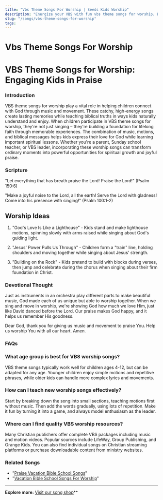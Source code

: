 ```yaml
---
title: "Vbs Theme Songs For Worship | Seeds Kids Worship"
description: "Energize your VBS with fun vbs theme songs for worship. Engaging worship music and activities for summer children's ministry."
slug: "/songs/vbs-theme-songs-for-worship"
tags:
---
```


# Vbs Theme Songs For Worship

# VBS Theme Songs for Worship: Engaging Kids in Praise

### Introduction
VBS theme songs for worship play a vital role in helping children connect with God through music and movement. These catchy, high-energy songs create lasting memories while teaching biblical truths in ways kids naturally understand and enjoy. When children participate in VBS theme songs for worship, they're not just singing – they're building a foundation for lifelong faith through memorable experiences. The combination of music, motions, and biblical messages helps kids express their love for God while learning important spiritual lessons. Whether you're a parent, Sunday school teacher, or VBS leader, incorporating these worship songs can transform ordinary moments into powerful opportunities for spiritual growth and joyful praise.

### Scripture
"Let everything that has breath praise the Lord! Praise the Lord!" (Psalm 150:6)

"Make a joyful noise to the Lord, all the earth! Serve the Lord with gladness! Come into his presence with singing!" (Psalm 100:1-2)

## Worship Ideas
1. "God's Love Is Like a Lighthouse" - Kids stand and make lighthouse motions, spinning slowly with arms raised while singing about God's guiding light.

2. "Jesus' Power Pulls Us Through" - Children form a "train" line, holding shoulders and moving together while singing about Jesus' strength.

3. "Building on the Rock" - Kids pretend to build with blocks during verses, then jump and celebrate during the chorus when singing about their firm foundation in Christ.

### Devotional Thought
Just as instruments in an orchestra play different parts to make beautiful music, God made each of us unique but able to worship together. When we sing and move in worship, we're showing God how much we love Him, just like David danced before the Lord. Our praise makes God happy, and it helps us remember His goodness.

Dear God, thank you for giving us music and movement to praise You. Help us worship You with all our heart. Amen.

### FAQs

### What age group is best for VBS worship songs?
VBS theme songs typically work well for children ages 4-12, but can be adapted for any age. Younger children enjoy simple motions and repetitive phrases, while older kids can handle more complex lyrics and movements.

### How can I teach new worship songs effectively?
Start by breaking down the song into small sections, teaching motions first without music. Then add the words gradually, using lots of repetition. Make it fun by turning it into a game, and always model enthusiasm as the leader.

### Where can I find quality VBS worship resources?
Many Christian publishers offer complete VBS packages including music and motion videos. Popular sources include LifeWay, Group Publishing, and Orange Kids. You can also find individual songs on Christian streaming platforms or purchase downloadable content from ministry websites.

### Related Songs

- "[Praise Vacation Bible School Songs](/songs/praise-vacation-bible-school-songs/)"
- "[Vacation Bible School Songs For Worship](/songs/vacation-bible-school-songs-for-worship/)"

---

**Explore more:** [Visit our song shop](https://seedskidsworship.com/shop)**

<!-- Schema Markup -->
<script type="application/ld+json">
{
  "@context": "https://schema.org",
  "@type": "MusicRecording",
  "name": "Vbs Theme Songs For Worship",
  "byArtist": {
    "@type": "MusicGroup",
    "name": "Seeds Kids Worship"
  },
  "isFamilyFriendly": true,
  "url": "https://seedskidsworship.com/songs/vbs-theme-songs-for-worship/"
}
</script>
